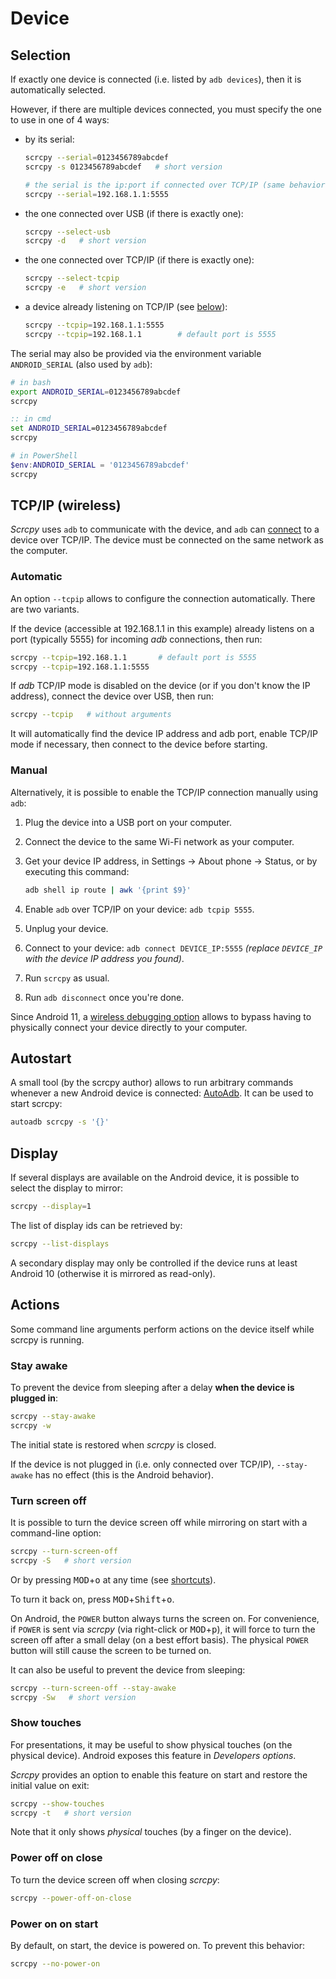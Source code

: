 # Device

## Selection

If exactly one device is connected (i.e. listed by `adb devices`), then it is
automatically selected.

However, if there are multiple devices connected, you must specify the one to
use in one of 4 ways:
 - by its serial:
   ```bash
   scrcpy --serial=0123456789abcdef
   scrcpy -s 0123456789abcdef   # short version

   # the serial is the ip:port if connected over TCP/IP (same behavior as adb)
   scrcpy --serial=192.168.1.1:5555
   ```
 - the one connected over USB (if there is exactly one):
   ```bash
   scrcpy --select-usb
   scrcpy -d   # short version
   ```
 - the one connected over TCP/IP (if there is exactly one):
   ```bash
   scrcpy --select-tcpip
   scrcpy -e   # short version
   ```
 - a device already listening on TCP/IP (see [below](#tcpip-wireless)):
   ```bash
   scrcpy --tcpip=192.168.1.1:5555
   scrcpy --tcpip=192.168.1.1        # default port is 5555
   ```

The serial may also be provided via the environment variable `ANDROID_SERIAL`
(also used by `adb`):

```bash
# in bash
export ANDROID_SERIAL=0123456789abcdef
scrcpy
```

```cmd
:: in cmd
set ANDROID_SERIAL=0123456789abcdef
scrcpy
```

```powershell
# in PowerShell
$env:ANDROID_SERIAL = '0123456789abcdef'
scrcpy
```


## TCP/IP (wireless)

_Scrcpy_ uses `adb` to communicate with the device, and `adb` can [connect] to a
device over TCP/IP. The device must be connected on the same network as the
computer.

[connect]: https://developer.android.com/studio/command-line/adb.html#wireless


### Automatic

An option `--tcpip` allows to configure the connection automatically. There are
two variants.

If the device (accessible at 192.168.1.1 in this example) already listens on a
port (typically 5555) for incoming _adb_ connections, then run:

```bash
scrcpy --tcpip=192.168.1.1       # default port is 5555
scrcpy --tcpip=192.168.1.1:5555
```

If _adb_ TCP/IP mode is disabled on the device (or if you don't know the IP
address), connect the device over USB, then run:

```bash
scrcpy --tcpip   # without arguments
```

It will automatically find the device IP address and adb port, enable TCP/IP
mode if necessary, then connect to the device before starting.


### Manual

Alternatively, it is possible to enable the TCP/IP connection manually using
`adb`:

1. Plug the device into a USB port on your computer.
2. Connect the device to the same Wi-Fi network as your computer.
3. Get your device IP address, in Settings → About phone → Status, or by
   executing this command:

    ```bash
    adb shell ip route | awk '{print $9}'
    ```

4. Enable `adb` over TCP/IP on your device: `adb tcpip 5555`.
5. Unplug your device.
6. Connect to your device: `adb connect DEVICE_IP:5555` _(replace `DEVICE_IP`
with the device IP address you found)_.
7. Run `scrcpy` as usual.
8. Run `adb disconnect` once you're done.

Since Android 11, a [wireless debugging option][adb-wireless] allows to bypass
having to physically connect your device directly to your computer.

[adb-wireless]: https://developer.android.com/studio/command-line/adb#wireless-android11-command-line


## Autostart

A small tool (by the scrcpy author) allows to run arbitrary commands whenever a
new Android device is connected: [AutoAdb]. It can be used to start scrcpy:

```bash
autoadb scrcpy -s '{}'
```

[AutoAdb]: https://github.com/rom1v/autoadb


## Display

If several displays are available on the Android device, it is possible to
select the display to mirror:

```bash
scrcpy --display=1
```

The list of display ids can be retrieved by:

```bash
scrcpy --list-displays
```

A secondary display may only be controlled if the device runs at least Android
10 (otherwise it is mirrored as read-only).


## Actions

Some command line arguments perform actions on the device itself while scrcpy is
running.


### Stay awake

To prevent the device from sleeping after a delay **when the device is plugged
in**:

```bash
scrcpy --stay-awake
scrcpy -w
```

The initial state is restored when _scrcpy_ is closed.

If the device is not plugged in (i.e. only connected over TCP/IP),
`--stay-awake` has no effect (this is the Android behavior).


### Turn screen off

It is possible to turn the device screen off while mirroring on start with a
command-line option:

```bash
scrcpy --turn-screen-off
scrcpy -S   # short version
```

Or by pressing <kbd>MOD</kbd>+<kbd>o</kbd> at any time (see
[shortcuts](shortcuts.md)).

To turn it back on, press <kbd>MOD</kbd>+<kbd>Shift</kbd>+<kbd>o</kbd>.

On Android, the `POWER` button always turns the screen on. For convenience, if
`POWER` is sent via _scrcpy_ (via right-click or <kbd>MOD</kbd>+<kbd>p</kbd>),
it will force to turn the screen off after a small delay (on a best effort
basis). The physical `POWER` button will still cause the screen to be turned on.

It can also be useful to prevent the device from sleeping:

```bash
scrcpy --turn-screen-off --stay-awake
scrcpy -Sw   # short version
```


### Show touches

For presentations, it may be useful to show physical touches (on the physical
device). Android exposes this feature in _Developers options_.

_Scrcpy_ provides an option to enable this feature on start and restore the
initial value on exit:

```bash
scrcpy --show-touches
scrcpy -t   # short version
```

Note that it only shows _physical_ touches (by a finger on the device).


### Power off on close

To turn the device screen off when closing _scrcpy_:

```bash
scrcpy --power-off-on-close
```

### Power on on start

By default, on start, the device is powered on. To prevent this behavior:

```bash
scrcpy --no-power-on
```

